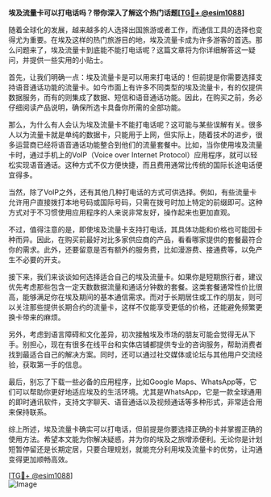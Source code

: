 **埃及流量卡可以打电话吗？带你深入了解这个热门话题[[TG💪+ @esim1088](https://t.me/s/esim1088)]**

随着全球化的发展，越来越多的人选择出国旅游或者工作，而通信工具的选择也变得尤为重要。在埃及这样的热门旅游目的地，埃及流量卡成为许多游客的首选。那么问题来了，埃及流量卡到底能不能打电话呢？这篇文章将为你详细解答这一疑问，并提供一些实用的小贴士。

首先，让我们明确一点：埃及流量卡是可以用来打电话的！但前提是你需要选择支持语音通话功能的流量卡。如今市面上有许多不同类型的埃及流量卡，有的仅提供数据服务，而有的则集成了数据、短信和语音通话功能。因此，在购买之前，务必仔细阅读产品说明，确保所选卡具备你所需的全部功能。

那么，为什么有人会认为埃及流量卡不能打电话呢？这可能与某些误解有关。很多人以为流量卡就是单纯的数据卡，只能用于上网，但实际上，随着技术的进步，很多运营商已经将语音通话功能整合到他们的流量套餐中。比如，当你使用埃及流量卡时，通过手机上的VoIP（Voice over Internet Protocol）应用程序，就可以轻松实现语音通话。这种方式不仅方便快捷，而且费用通常比传统的国际长途电话便宜得多。

当然，除了VoIP之外，还有其他几种打电话的方式可供选择。例如，有些流量卡允许用户直接拨打本地号码或国际号码，只需在拨号时加上特定的前缀即可。这种方式对于不习惯使用应用程序的人来说非常友好，操作起来也更加直观。

不过，值得注意的是，即使埃及流量卡支持打电话，其具体功能和价格也可能因卡种而异。因此，在购买前最好对比多家供应商的产品，看看哪家提供的套餐最符合你的需求。此外，还要留意是否有额外的服务费，比如漫游费、接通费等，以免产生不必要的开支。

接下来，我们来谈谈如何选择适合自己的埃及流量卡。如果你是短期旅行者，建议优先考虑那些包含一定天数数据流量和通话分钟数的套餐。这类套餐通常性价比很高，能够满足你在埃及期间的基本通信需求。而对于长期居住或工作的朋友，则可以关注那些提供长期合约的流量卡，这样不仅能享受更低的价格，还能避免频繁更换卡带来的麻烦。

另外，考虑到语言障碍和文化差异，初次接触埃及市场的朋友可能会觉得无从下手。别担心，现在有很多在线平台和实体店铺都提供专业的咨询服务，帮助消费者找到最适合自己的解决方案。同时，还可以通过社交媒体或论坛与其他用户交流经验，获取第一手的信息。

最后，别忘了下载一些必备的应用程序，比如Google Maps、WhatsApp等，它们可以帮助你更好地适应埃及的生活环境。尤其是WhatsApp，它是一款全球通用的即时通讯软件，支持文字聊天、语音通话以及视频通话等多种形式，非常适合用来保持联系。

综上所述，埃及流量卡确实可以打电话，但前提是你要选择正确的卡并掌握正确的使用方法。希望本文能为你解决疑惑，并为你的埃及之旅增添便利。无论你是计划短暂停留还是长期定居，只要合理规划，就能充分利用埃及流量卡的优势，让沟通变得更加顺畅高效。

[[TG💪+ @esim1088](https://t.me/s/esim1088)]  
![Image](https://i.postimg.cc/4NQfJmqS/Snipaste-2025-05-13-00-14-12.png)